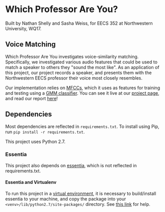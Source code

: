 # Which Professor Are You?
Built by Nathan Shelly and Sasha Weiss, for EECS 352 at Northwestern University, WQ17.

## Voice Matching
Which Professor Are You investigates voice-similarity matching. Specifically, we investigated various audio features that could be used to match a speaker to others they "sound the most like". As an application of this project, our project records a speaker, and presents them with the Northwestern EECS professor their voice most closely resembles.

Our implementation relies on [MFCCs][4], which it uses as features for training and testing using a [GMM classifier][5]. You can see it live at our [project page][6], and read our report [here][7]!

## Dependencies
Most dependencies are reflected in `requirements.txt`. To install using Pip, run `pip install -r requirements.txt`.

This project uses Python 2.7.

### Essentia
This project also depends on [essentia][1], which is not reflected in requirements.txt.

#### Essentia and Virtualenv
To run this project in a [virtual environment][2], it is necessary to build/install essentia to your machine, and copy the package into your `<venv>/lib/python2.7/site-packages/` directory. See [this link][3] for help.

[1]: http://essentia.upf.edu/
[2]: http://docs.python-guide.org/en/latest/dev/virtualenvs/
[3]: https://github.com/MTG/essentia/issues/553
[4]: https://www.wikiwand.com/en/Mel-frequency_cepstrum
[5]: http://scikit-learn.org/stable/modules/mixture.html
[6]: https://whichprof.me
[7]: https://docs.google.com/presentation/d/1xWapGB6mQnUaBJ-nfJyglCsV5nFxxiZ-G2ivald6820/edit?usp=sharing